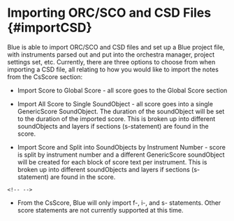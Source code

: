 Importing ORC/SCO and CSD Files {#importCSD}
===============================

Blue is able to import ORC/SCO and CSD files and set up a Blue project
file, with instruments parsed out and put into the orchestra manager,
project settings set, etc. Currently, there are three options to choose
from when importing a CSD file, all relating to how you would like to
import the notes from the CsScore section:

-   Import Score to Global Score - all score goes to the Global Score
    section

-   Import All Score to Single SoundObject - all score goes into a
    single GenericScore SoundObject. The duration of the soundObject
    will be set to the duration of the imported score. This is broken up
    into different soundObjects and layers if sections (s-statement) are
    found in the score.

-   Import Score and Split into SoundObjects by Instrument Number -
    score is split by instrument number and a different GenericScore
    soundObject will be created for each block of score text per
    instrument. This is broken up into different soundObjects and layers
    if sections (s-statement) are found in the score.

```{=html}
<!-- -->
```
-   From the CsScore, Blue will only import f-, i-, and s- statements.
    Other score statements are not currently supported at this time.

